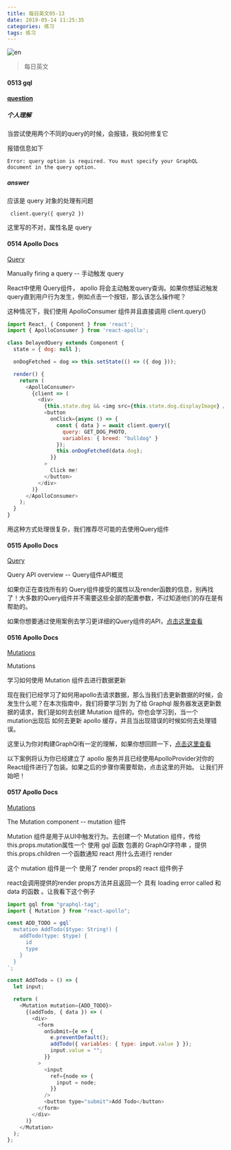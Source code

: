 ```yaml
---
title: 每日英文05-13
date: 2019-05-14 11:25:35
categories: 练习
tags: 练习
---
```


![en](https://user-gold-cdn.xitu.io/2019/4/14/16a1a7b12456ae60?w=752&h=282&f=png&s=484541)

<!-- More -->

> 每日英文

#### 0513 gql

#### [question](https://stackoverflow.com/questions/44851558/react-apollo-multiple-query-in-redux-action)

##### 个人理解

当尝试使用两个不同的query的时候，会报错，我如何修复它

报错信息如下
```
Error: query option is required. You must specify your GraphQL document in the query option.
```

##### answer

应该是 query 对象的处理有问题

```
 client.query({ query2 }) 
```

这里写的不对，属性名是 query 

#### 0514 Apollo Docs

[Query](https://www.apollographql.com/docs/react/essentials/queries)

Manually firing a query  -- 手动触发 query

React中使用 Query组件， apollo 将会主动触发query查询。如果你想延迟触发query直到用户行为发生，例如点击一个按钮，那么该怎么操作呢？

这种情况下，我们使用 ApolloConsumer 组件并且直接调用 client.query() 


```js
import React, { Component } from 'react';
import { ApolloConsumer } from 'react-apollo';

class DelayedQuery extends Component {
  state = { dog: null };

  onDogFetched = dog => this.setState(() => ({ dog }));

  render() {
    return (
      <ApolloConsumer>
        {client => (
          <div>
            {this.state.dog && <img src={this.state.dog.displayImage} />}
            <button
              onClick={async () => {
                const { data } = await client.query({
                  query: GET_DOG_PHOTO,
                  variables: { breed: "bulldog" }
                });
                this.onDogFetched(data.dog);
              }}
            >
              Click me!
            </button>
          </div>
        )}
      </ApolloConsumer>
    );
  }
}
```

用这种方式处理很复杂，我们推荐尽可能的去使用Query组件

#### 0515 Apollo Docs

[Query](https://www.apollographql.com/docs/react/essentials/queries)

Query API overview -- Query组件API概览

如果你正在查找所有的 Query组件接受的属性以及render函数的信息，别再找了！大多数的Query组件并不需要这些全部的配置参数，不过知道他们的存在是有帮助的。

如果你想要通过使用案例去学习更详细的Query组件的API，[点击这里查看](https://www.apollographql.com/docs/react/api/react-apollo)


#### 0516 Apollo Docs

[Mutations](https://www.apollographql.com/docs/react/essentials/mutations)

Mutations

学习如何使用  Mutation 组件去进行数据更新

现在我们已经学习了如何用apollo去请求数据，那么当我们去更新数据的时候，会发生什么呢？在本次指南中，我们将要学习到 为了给 Graphql 服务器发送更新数据的请求，我们是如何去创建 Mutation 组件的。你也会学习到，当一个 mutation出现后 如何去更新 apollo 缓存，并且当出现错误的时候如何去处理错误。

这里认为你对构建GraphQl有一定的理解，如果你想回顾一下，[点击这里查看](https://graphql.org/learn/queries/#mutations)

以下案例将认为你已经建立了 apollo 服务并且已经使用ApolloProvider对你的React组件进行了包装。如果之后的步骤你需要帮助，点击这里的开始。 让我们开始吧！


#### 0517 Apollo Docs

[Mutations](https://www.apollographql.com/docs/react/essentials/mutations)


The Mutation component -- mutation 组件

Mutation 组件是用于从UI中触发行为。去创建一个 Mutation 组件，传给 this.props.mutation属性一个 使用 gql 函数 包裹的 GraphQl字符串 ，提供 this.props.children  一个函数通知 react 用什么去进行 render

这个 mutation 组件是一个 使用了 render props的 react 组件例子

react会调用提供的render props方法并且返回一个 具有 loading error called 和 data 的函数 。让我看下这个例子

```js
import gql from "graphql-tag";
import { Mutation } from "react-apollo";

const ADD_TODO = gql`
  mutation AddTodo($type: String!) {
    addTodo(type: $type) {
      id
      type
    }
  }
`;

const AddTodo = () => {
  let input;

  return (
    <Mutation mutation={ADD_TODO}>
      {(addTodo, { data }) => (
        <div>
          <form
            onSubmit={e => {
              e.preventDefault();
              addTodo({ variables: { type: input.value } });
              input.value = "";
            }}
          >
            <input
              ref={node => {
                input = node;
              }}
            />
            <button type="submit">Add Todo</button>
          </form>
        </div>
      )}
    </Mutation>
  );
};
```